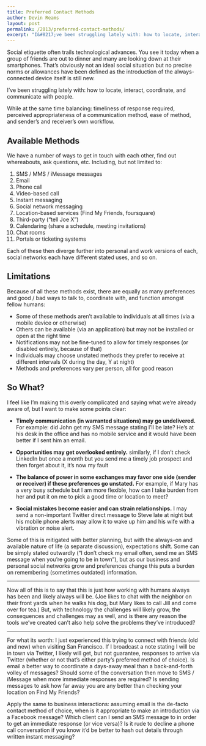 ```yaml
---
title: Preferred Contact Methods
author: Devin Reams
layout: post
permalink: /2013/preferred-contact-methods/
excerpt: "I&#8217;ve been struggling lately with: how to locate, interact, coordinate, and communicate with people. Unfortunately social etiquette has trailed technological advances."
---
```

Social etiquette often trails technological advances. You see it today when a group of friends are out to dinner and many are looking down at their smartphones. That&#8217;s obviously not an ideal social situation but no precise norms or allowances have been defined as the introduction of the always-connected device itself is still new.

I&#8217;ve been struggling lately with: how to locate, interact, coordinate, and communicate with people.

While at the same time balancing: timeliness of response required, perceived appropriateness of a communication method, ease of method, and sender&#8217;s and receiver&#8217;s own workflow.

## Available Methods

We have a number of ways to get in touch with each other, find out whereabouts, ask questions, etc. Including, but not limited to:

1.  SMS / MMS / iMessage messages
2.  Email
3.  Phone call
4.  Video-based call
5.  Instant messaging
6.  Social network messaging
7.  Location-based services (Find My Friends, foursquare)
8.  Third-party (&#8220;tell Joe X&#8221;)
9.  Calendaring (share a schedule, meeting invitations)
10. Chat rooms
11. Portals or ticketing systems

Each of these then diverge further into personal and work versions of each, social networks each have different stated uses, and so on.

## Limitations

Because of all these methods exist, there are equally as many preferences and good / bad ways to talk to, coordinate with, and function amongst fellow humans:

*   Some of these methods aren&#8217;t available to individuals at all times (via a mobile device or otherwise)
*   Others can be available (via an application) but may not be installed or open at the right time
*   Notifications may not be fine-tuned to allow for timely responses (or disabled entirely, because of that)
*   Individuals may choose unstated methods they prefer to receive at different intervals (X during the day, Y at night)
*   Methods and preferences vary per person, all for good reason

## So What?

I feel like I&#8217;m making this overly complicated and saying what we&#8217;re already aware of, but I want to make some points clear:

*   **Timely communication (in warranted situations) may go undelivered.** For example: did John get my SMS message stating I&#8217;ll be late? He&#8217;s at his desk in the office and has no mobile service and it would have been better if I sent him an email.

*   **Opportunities may get overlooked entirely.** similarly, if I don&#8217;t check LinkedIn but once a month but you send me a timely job prospect and then forget about it, it&#8217;s now my fault

*   **The balance of power in some exchanges may favor one side (sender or receiver) if these preferences go unstated.** For example, if Mary has a very busy schedule but I am more flexible, how can I take burden from her and put it on me to pick a good time or location to meet?

*   **Social mistakes become easier and can strain relationships.** I may send a non-important Twitter direct message to Steve late at night but his mobile phone alerts may allow it to wake up him and his wife with a vibration or noise alert.

Some of this is mitigated with better planning, but with the always-on and available nature of life (a separate discussion), expectations shift. Some can be simply stated outwardly (&#8220;I don&#8217;t check my email often, send me an SMS message when you&#8217;re going to be in town&#8221;), but as our business and personal social networks grow and preferences change this puts a burden on remembering (sometimes outdated) information.

* * *

Now all of this is to say that this is just how working with humans always has been and likely always will be. (Joe likes to chat with the neighbor on their front yards when he walks his dog, but Mary likes to call Jill and come over for tea.) But, with technology the challenges will likely grow, the consequences and challenges may as well, and is there any reason the tools we&#8217;ve created can&#8217;t also help solve the problems they&#8217;ve introduced?

* * *

For what its worth: I just experienced this trying to connect with friends (old and new) when visiting San Francisco. If I broadcast a note stating I will be in town via Twitter, I likely will get, but not guarantee, responses to arrive via Twitter (whether or not that&#8217;s either party&#8217;s preferred method of choice). Is email a better way to coordinate a days-away meal than a back-and-forth volley of messages? Should some of the conversation then move to SMS / iMessage when more immediate responses are required? Is sending messages to ask how far away you are any better than checking your location on Find My Friends?

Apply the same to business interactions: assuming email is the de-facto contact method of choice, when is it appropriate to make an introduction via a Facebook message? Which client can I send an SMS message to in order to get an immediate response (or vice versa)? Is it rude to decline a phone call conversation if you know it&#8217;d be better to hash out details through written instant messaging?